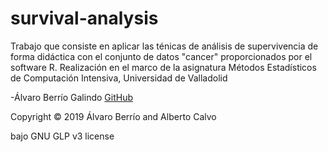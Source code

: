 # survival-analysis

Trabajo que consiste en aplicar las ténicas de análisis de supervivencia de forma didáctica con el conjunto de datos "cancer" proporcionados por el software R. Realización en el marco de la asignatura Métodos Estadísticos de Computación Intensiva, Universidad de Valladolid

-Álvaro Berrío Galindo [GitHub](https://github.com/berrio97)


Copyright © 2019 Álvaro Berrío and Alberto Calvo

bajo GNU GLP v3 license
